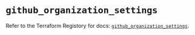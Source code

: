 # `github_organization_settings`

Refer to the Terraform Registory for docs: [`github_organization_settings`](https://registry.terraform.io/providers/integrations/github/5.32.0/docs/resources/organization_settings).
